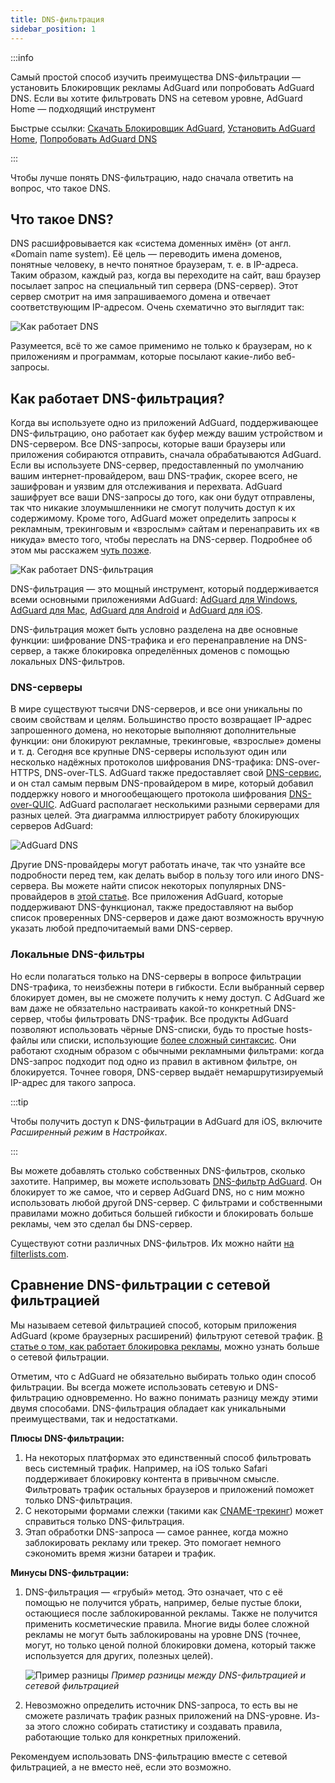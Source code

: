 ```yaml
---
title: DNS-фильтрация
sidebar_position: 1
---
```


:::info

Самый простой способ изучить преимущества DNS-фильтрации — установить Блокировщик рекламы AdGuard или попробовать AdGuard DNS. Если вы хотите фильтровать DNS на сетевом уровне, AdGuard Home — подходящий инструмент

Быстрые ссылки: [Скачать Блокировщик AdGuard](https://agrd.io/download-kb-adblock), [Установить AdGuard Home](https://github.com/AdguardTeam/AdGuardHome#getting-started), [Попробовать AdGuard DNS](https://agrd.io/download-dns)

:::

Чтобы лучше понять DNS-фильтрацию, надо сначала ответить на вопрос, что такое DNS.

## Что такое DNS?

DNS расшифровывается как «‎система доменных имён» (от англ. «Domain name system). Её цель — переводить имена доменов, понятные человеку, в нечто понятное браузерам, т. е. в IP-адреса. Таким образом, каждый раз, когда вы переходите на сайт, ваш браузер посылает запрос на специальный тип сервера (DNS-сервер). Этот сервер смотрит на имя запрашиваемого домена и отвечает соответствующим IP-адресом. Очень схематично это выглядит так:

![Как работает DNS](https://cdn.adtidy.org/public/Adguard/kb/DNS_filtering/how_dns_works_en.png)

Разумеется, всё то же самое применимо не только к браузерам, но к приложениям и программам, которые посылают какие-либо веб-запросы.

## Как работает DNS-фильтрация?

Когда вы используете одно из приложений AdGuard, поддерживающее DNS-фильтрацию, оно работает как буфер между вашим устройством и DNS-сервером. Все DNS-запросы, которые ваши браузеры или приложения собираются отправить, сначала обрабатываются AdGuard. Если вы используете DNS-сервер, предоставленный по умолчанию вашим интернет-провайдером, ваш DNS-трафик, скорее всего, не зашифрован и уязвим для отслеживания и перехвата. AdGuard зашифрует все ваши DNS-запросы до того, как они будут отправлены, так что никакие злоумышленники не смогут получить доступ к их содержимому. Кроме того, AdGuard может определить запросы к рекламным, трекинговым и «взрослым» сайтам и перенаправить их «‎в никуда» вместо того, чтобы переслать на DNS-сервер. Подробнее об этом мы расскажем [чуть позже](#local-dns-blocklists).

![Как работает DNS-фильтрация](https://cdn.adtidy.org/public/Adguard/kb/DNS_filtering/how_dns_filtering_works_en.png)

DNS-фильтрация — это мощный инструмент, который поддерживается всеми основными приложениями AdGuard: [AdGuard для Windows](https://adguard.com/adguard-windows/overview.html), [AdGuard для Mac](https://adguard.com/adguard-mac/overview.html), [AdGuard для Android](https://adguard.com/adguard-android/overview.html) и [AdGuard для iOS](https://adguard.com/adguard-ios/overview.html).

DNS-фильтрация может быть условно разделена на две основные функции: шифрование DNS-трафика и его перенаправление на DNS-сервер, а также блокировка определённых доменов с помощью локальных DNS-фильтров.

### DNS-серверы

В мире существуют тысячи DNS-серверов, и все они уникальны по своим свойствам и целям. Большинство просто возвращает IP-адрес запрошенного домена, но некоторые выполняют дополнительные функции: они блокируют рекламные, трекинговые, «взрослые» домены и т. д. Сегодня все крупные DNS-серверы используют один или несколько надёжных протоколов шифрования DNS-трафика: DNS-over-HTTPS, DNS-over-TLS. AdGuard также предоставляет свой [DNS-сервис](https://adguard-dns.io/), и он стал самым первым DNS-провайдером в мире, который добавил поддержку нового и многообещающего протокола шифрования [DNS-over-QUIC](https://adguard.com/blog/dns-over-quic.html). AdGuard располагает несколькими разными серверами для разных целей. Эта диаграмма иллюстрирует работу блокирующих серверов AdGuard:

![AdGuard DNS](https://cdn.adtidy.org/public/Adguard/kb/DNS_filtering/adguard_dns_en.jpg)

Другие DNS-провайдеры могут работать иначе, так что узнайте все подробности перед тем, как делать выбор в пользу того или иного DNS-сервера. Вы можете найти список некоторых популярных DNS-провайдеров в [этой статье](dns-providers.md). Все приложения AdGuard, которые поддерживают DNS-функционал, также предоставляют на выбор список проверенных DNS-серверов и даже дают возможность вручную указать любой предпочитаемый вами DNS-сервер.

### Локальные DNS-фильтры

Но если полагаться только на DNS-серверы в вопросе фильтрации DNS-трафика, то неизбежны потери в гибкости. Если выбранный сервер блокирует домен, вы не сможете получить к нему доступ. С AdGuard же вам даже не обязательно настраивать какой-то конкретный DNS-сервер, чтобы фильтровать DNS-трафик. Все продукты AdGuard позволяют использовать чёрные DNS-списки, будь то простые hosts-файлы или списки, использующие [более сложный синтаксис](dns-filtering-syntax.md). Они работают сходным образом с обычными рекламными фильтрами: когда DNS-запрос подходит под одно из правил в активном фильтре, он блокируется. Точнее говоря, DNS-сервер выдаёт немаршрутизируемый IP-адрес для такого запроса.

:::tip

Чтобы получить доступ к DNS-фильтрации в AdGuard для iOS, включите *Расширенный режим* в *Настройках*.

:::

Вы можете добавлять столько собственных DNS-фильтров, сколько захотите. Например, вы можете использовать [DNS-фильтр AdGuard](https://github.com/AdguardTeam/AdGuardSDNSFilter). Он блокирует то же самое, что и сервер AdGuard DNS, но с ним можно использовать любой другой DNS-сервер. С фильтрами и собственными правилами можно добиться большей гибкости и блокировать больше рекламы, чем это сделал бы DNS-сервер.

Существуют сотни различных DNS-фильтров. Их можно найти [на filterlists.com](https://filterlists.com/).

## Сравнение DNS-фильтрации с сетевой фильтрацией

Мы называем сетевой фильтрацией способ, которым приложения AdGuard (кроме браузерных расширений) фильтруют сетевой трафик. [В статье о том, как работает блокировка рекламы](https://adguard.com/kb/general/ad-filtering/how-ad-blocking-works/), можно узнать больше о сетевой фильтрации.

Отметим, что с AdGuard не обязательно выбирать только один способ фильтрации. Вы всегда можете использовать сетевую и DNS-фильтрацию одновременно. Но важно понимать разницу между этими двумя способами. DNS-фильтрация обладает как уникальными преимуществами, так и недостатками.

**Плюсы DNS-фильтрации:**

1. На некоторых платформах это единственный способ фильтровать весь системный трафик. Например, на iOS только Safari поддерживает блокировку контента в привычном смысле. Фильтровать трафик остальных браузеров и приложений поможет только DNS-фильтрация.
1. С некоторыми формами слежки (такими как [CNAME-трекинг](https://adguard.com/blog/cname-tracking.html)) может справиться только DNS-фильтрация.
1. Этап обработки DNS-запроса — самое раннее, когда можно заблокировать рекламу или трекер. Это помогает немного сэкономить время жизни батареи и трафик.

**Минусы DNS-фильтрации:**

1. DNS-фильтрация — «грубый» метод. Это означает, что с её помощью не получится убрать, например, белые пустые блоки, остающиеся после заблокированной рекламы. Также не получится применить косметические правила. Многие виды более сложной рекламы не могут быть заблокированы на уровне DNS (точнее, могут, но только ценой полной блокировки домена, который также используется для других, полезных целей).

    ![Пример разницы](https://cdn.adtidy.org/public/Adguard/kb/DNS_filtering/dns_diff.jpg) *Пример разницы между DNS-фильтрацией и сетевой фильтрацией*

1. Невозможно определить источник DNS-запроса, то есть вы не сможете различать трафик разных приложений на DNS-уровне. Из-за этого сложно собирать статистику и создавать правила, работающие только для конкретных приложений.

Рекомендуем использовать DNS-фильтрацию вместе с сетевой фильтрацией, а не вместо неё, если это возможно.

